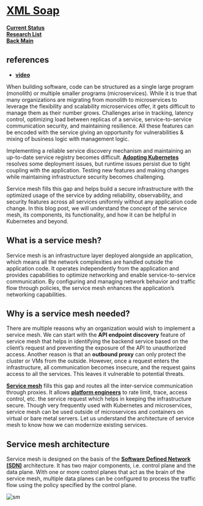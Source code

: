 # **[XML Soap](https://www.w3schools.com/xml/xml_soap.asp)**

**[Current Status](../../../development/status/weekly/current_status.md)**\
**[Research List](../../../research/research_list.md)**\
**[Back Main](../../../README.md)**

## references

- **[video](https://www.infracloud.io/cloud-native-talks/request-level-authentication-istio-keycloak/)**

When building software, code can be structured as a single large program (monolith) or multiple smaller programs (microservices). While it is true that many organizations are migrating from monolith to microservices to leverage the flexibility and scalability microservices offer, it gets difficult to manage them as their number grows. Challenges arise in tracking, latency control, optimizing load between replicas of a service, service-to-service communication security, and maintaining resilience. All these features can be encoded with the service giving an opportunity for vulnerabilities & mixing of business logic with management logic.

Implementing a reliable service discovery mechanism and maintaining an up-to-date service registry becomes difficult. **[Adopting Kubernetes](https://www.infracloud.io/kubernetes-consulting-partner/)** resolves some deployment issues, but runtime issues persist due to tight coupling with the application. Testing new features and making changes while maintaining infrastructure security becomes challenging.

Service mesh fills this gap and helps build a secure infrastructure with the optimized usage of the service by adding reliability, observability, and security features across all services uniformly without any application code change. In this blog post, we will understand the concept of the service mesh, its components, its functionality, and how it can be helpful in Kubernetes and beyond.

## What is a service mesh?

Service mesh is an infrastructure layer deployed alongside an application, which means all the network complexities are handled outside the application code. It operates independently from the application and provides capabilities to optimize networking and enable service-to-service communication. By configuring and managing network behavior and traffic flow through policies, the service mesh enhances the application’s networking capabilities.

## Why is a service mesh needed?

There are multiple reasons why an organization would wish to implement a service mesh. We can start with the **API endpoint discovery** feature of service mesh that helps in identifying the backend service based on the client’s request and preventing the exposure of the API to unauthorized access. Another reason is that an **outbound proxy** can only protect the cluster or VMs from the outside. However, once a request enters the infrastructure, all communication becomes insecure, and the request gains access to all the services. This leaves it vulnerable to potential threats.

**[Service mesh](https://glossary.cncf.io/service-mesh/)** fills this gap and routes all the inter-service communication through proxies. It allows **[platform engineers](../application_architecture/platform_engineer.md)** to rate limit, trace, access control, etc. the service request which helps in keeping the infrastructure secure. Though very frequently used with Kubernetes and microservices, service mesh can be used outside of microservices and containers on virtual or bare metal servers. Let us understand the architecture of service mesh to know how we can modernize existing services.

## Service mesh architecture

Service mesh is designed on the basis of the **[Software Defined Network (SDN)](../../m_z/virtualization/networking/sdn.md)** architecture. It has two major components, i.e. control plane and the data plane. With one or more control planes that act as the brain of the service mesh, multiple data planes can be configured to process the traffic flow using the policy specified by the control plane.

![sm](https://www.infracloud.io/assets/img/blog/demystifying-service-mesh/service-mesh-architecture.png)
